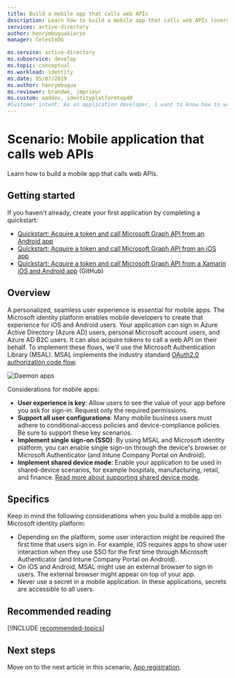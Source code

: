 ```yaml
---
title: Build a mobile app that calls web APIs
description: Learn how to build a mobile app that calls web APIs (overview)
services: active-directory
author: henrymbuguakiarie
manager: CelesteDG

ms.service: active-directory
ms.subservice: develop
ms.topic: conceptual
ms.workload: identity
ms.date: 05/07/2019
ms.author: henrymbugua
ms.reviewer: brandwe, jmprieur
ms.custom: aaddev, identityplatformtop40
#Customer intent: As an application developer, I want to know how to write a mobile app that calls web APIs by using the Microsoft identity platform.
---
```


# Scenario: Mobile application that calls web APIs

Learn how to build a mobile app that calls web APIs.

## Getting started

If you haven't already, create your first application by completing a quickstart:

- [Quickstart: Acquire a token and call Microsoft Graph API from an Android app](./quickstart-v2-android.md)
- [Quickstart: Acquire a token and call Microsoft Graph API from an iOS app](./quickstart-v2-ios.md)
- [Quickstart: Acquire a token and call Microsoft Graph API from a Xamarin iOS and Android app](https://github.com/Azure-Samples/active-directory-xamarin-native-v2) (GitHub)

## Overview

A personalized, seamless user experience is essential for mobile apps. The Microsoft identity platform enables mobile developers to create that experience for iOS and Android users. Your application can sign in Azure Active Directory (Azure AD) users, personal Microsoft account users, and Azure AD B2C users. It can also acquire tokens to call a web API on their behalf. To implement these flows, we'll use the Microsoft Authentication Library (MSAL). MSAL implements the industry standard [OAuth2.0 authorization code flow](v2-oauth2-auth-code-flow.md).

![Daemon apps](./media/scenarios/mobile-app.svg)

Considerations for mobile apps:

- **User experience is key**: Allow users to see the value of your app before you ask for sign-in. Request only the required permissions.
- **Support all user configurations**: Many mobile business users must adhere to conditional-access policies and device-compliance policies. Be sure to support these key scenarios.
- **Implement single sign-on (SSO)**: By using MSAL and Microsoft identity platform, you can enable single sign-on through the device's browser or Microsoft Authenticator (and Intune Company Portal on Android).
- **Implement shared device mode**: Enable your application to be used in shared-device scenarios, for example hospitals, manufacturing, retail, and finance. [Read more about supporting shared device mode](msal-shared-devices.md).

## Specifics

Keep in mind the following considerations when you build a mobile app on Microsoft identity platform:

- Depending on the platform, some user interaction might be required the first time that users sign in. For example, iOS requires apps to show user interaction when they use SSO for the first time through Microsoft Authenticator (and Intune Company Portal on Android).
- On iOS and Android, MSAL might use an external browser to sign in users. The external browser might appear on top of your app.
- Never use a secret in a mobile application. In these applications, secrets are accessible to all users.

## Recommended reading

[!INCLUDE [recommended-topics](../../../includes/active-directory-develop-scenarios-prerequisites.md)]

## Next steps

Move on to the next article in this scenario,
[App registration](scenario-mobile-app-registration.md).
